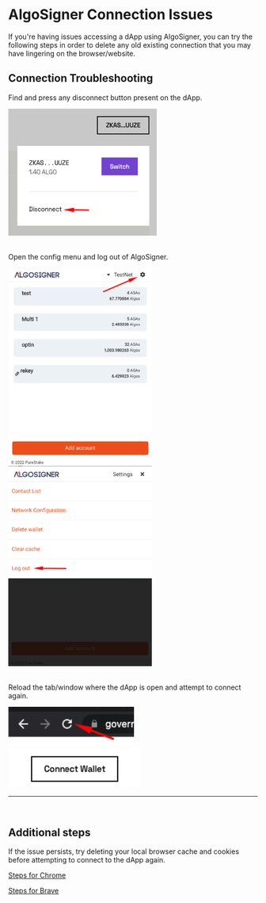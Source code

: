 # AlgoSigner Connection Issues

If you're having issues accessing a dApp using AlgoSigner, you can try the following steps in order to delete any old existing connection that you may have lingering on the browser/website.

## Connection Troubleshooting

Find and press any disconnect button present on the dApp.

<img src="./connection_images/disconnect.png" width="300" />
<br />
<br />

Open the config menu and log out of AlgoSigner.

<img src="./connection_images/open-config.png" height="400" />
<img src="./connection_images/logout.png" height="400" />
<br />
<br />

Reload the tab/window where the dApp is open and attempt to connect again.

<img src="./connection_images/reload.png" height="80" />
<img src="./connection_images/connect.png" height="80" />

<br />
<hr />
<br />

## Additional steps

If the issue persists, try deleting your local browser cache and cookies before attempting to connect to the dApp again.

[Steps for Chrome](https://support.google.com/accounts/answer/32050)

[Steps for Brave](https://support.brave.com/hc/en-us/articles/360048833872-How-Do-I-Clear-Cookies-And-Site-Data-In-Brave-)

